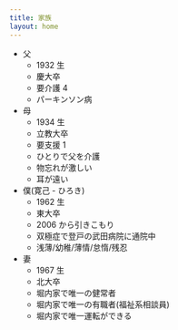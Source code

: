 ```yaml
---
title: 家族
layout: home
---
```

- 父
  - 1932 生
  - 慶大卒
  - 要介護 4
  - パーキンソン病
- 母
  - 1934 生
  - 立教大卒
  - 要支援 1
  - ひとりで父を介護
  - 物忘れが激しい
  - 耳が遠い
- 僕(寛己 - ひろき)
  - 1962 生
  - 東大卒
  - 2006 から引きこもり
  - 双極症で登戸の武田病院に通院中
  - 浅薄/幼稚/薄情/怠惰/残忍
- 妻
  - 1967 生
  - 北大卒
  - 堀内家で唯一の健常者
  - 堀内家で唯一の有職者(福祉系相談員)
  - 堀内家で唯一運転ができる
